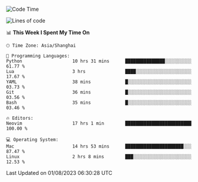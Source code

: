 <!--START_SECTION:waka-->
![Code Time](http://img.shields.io/badge/Code%20Time-1%2C473%20hrs%2021%20mins-blue)

![Lines of code](https://img.shields.io/badge/From%20Hello%20World%20I%27ve%20Written-272.3%20thousand%20lines%20of%20code-blue)

📊 **This Week I Spent My Time On** 

```text
🕑︎ Time Zone: Asia/Shanghai

💬 Programming Languages: 
Python                   10 hrs 31 mins      ███████████████░░░░░░░░░░   61.77 % 
Lua                      3 hrs               ████░░░░░░░░░░░░░░░░░░░░░   17.67 % 
YAML                     38 mins             █░░░░░░░░░░░░░░░░░░░░░░░░   03.73 % 
Git                      36 mins             █░░░░░░░░░░░░░░░░░░░░░░░░   03.56 % 
Bash                     35 mins             █░░░░░░░░░░░░░░░░░░░░░░░░   03.46 % 

🔥 Editors: 
Neovim                   17 hrs 1 min        █████████████████████████   100.00 % 

💻 Operating System: 
Mac                      14 hrs 53 mins      ██████████████████████░░░   87.47 % 
Linux                    2 hrs 8 mins        ███░░░░░░░░░░░░░░░░░░░░░░   12.53 % 
```


 Last Updated on 01/08/2023 06:30:28 UTC
<!--END_SECTION:waka-->
